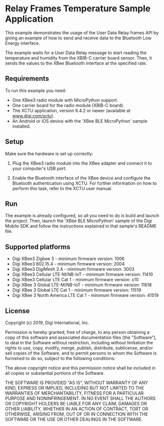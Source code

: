 Relay Frames Temperature Sample Application
===========================================

This example demonstrates the usage of the User Data Relay frames API by giving
an example of how to send and receive data to the Bluetooth Low Energy
interface.

The example waits for a User Data Relay message to start reading the temperature
and humidity from the XBIB-C carrier board sensor. Then, it sends the values to
the XBee Bluetooth interface at the specified rate.

Requirements
------------

To run this example you need:

* One XBee3 radio module with MicroPython support.
* One carrier board for the radio module (XBIB-C board).
* The XCTU application, version 6.4.2 or newer
  (available at www.digi.com/xctu).
* An Android or iOS device with the 'XBee BLE MicroPython' sample installed.


Setup
-----

Make sure the hardware is set up correctly:

1. Plug the XBee3 radio module into the XBee adapter and connect it to your
   computer's USB port.

2. Enable the Bluetooth interface of the XBee device and configure the
   Bluetooth authentication using XCTU.
   For further information on how to perform this task, refer to the
   XCTU user manual.

Run
---

The example is already configured, so all you need to do is build and launch
the project. Then, launch the 'XBee BLE MicroPython' sample of the Digi Mobile
SDK and follow the instructions explained in that sample's README file.

Supported platforms
-------------------

* Digi XBee3 Zigbee 3 - minimum firmware version: 1006
* Digi XBee3 802.15.4 - minimum firmware version: 2004
* Digi XBee3 DigiMesh 2.4 - minimum firmware version: 3003
* Digi XBee3 Cellular LTE-M/NB-IoT - minimum firmware version: 11410
* Digi XBee3 Cellular LTE Cat 1 - minimum firmware version: x10
* Digi XBee 3 Global LTE-M/NB-IoT - minimum firmware version: 11618
* Digi XBee 3 Global LTE Cat 1 - minimum firmware version: 11519
* Digi XBee 3 North America LTE Cat 1 - minimum firmware version: 41519

License
-------

Copyright (c) 2019, Digi International, Inc.

Permission is hereby granted, free of charge, to any person obtaining a copy
of this software and associated documentation files (the "Software"), to deal
in the Software without restriction, including without limitation the rights
to use, copy, modify, merge, publish, distribute, sublicense, and/or sell
copies of the Software, and to permit persons to whom the Software is
furnished to do so, subject to the following conditions:

The above copyright notice and this permission notice shall be included in all
copies or substantial portions of the Software.

THE SOFTWARE IS PROVIDED "AS IS", WITHOUT WARRANTY OF ANY KIND, EXPRESS OR
IMPLIED, INCLUDING BUT NOT LIMITED TO THE WARRANTIES OF MERCHANTABILITY,
FITNESS FOR A PARTICULAR PURPOSE AND NONINFRINGEMENT. IN NO EVENT SHALL THE
AUTHORS OR COPYRIGHT HOLDERS BE LIABLE FOR ANY CLAIM, DAMAGES OR OTHER
LIABILITY, WHETHER IN AN ACTION OF CONTRACT, TORT OR OTHERWISE, ARISING FROM,
OUT OF OR IN CONNECTION WITH THE SOFTWARE OR THE USE OR OTHER DEALINGS IN THE
SOFTWARE.